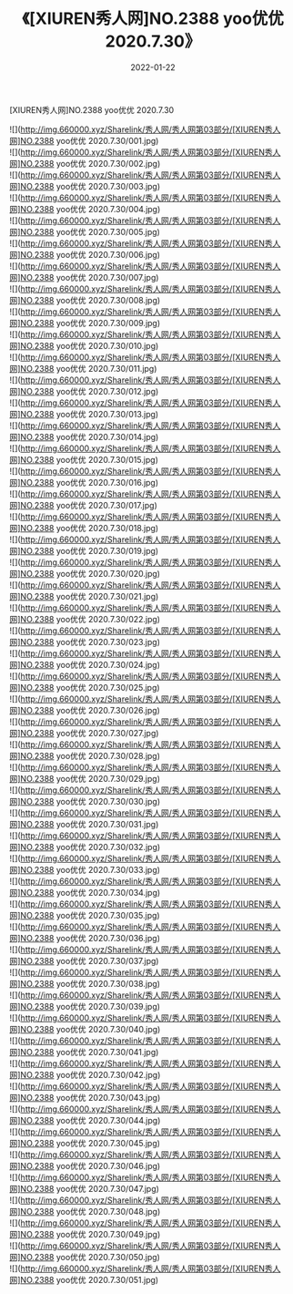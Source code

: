 ﻿---
layout: post
title:  《[XIUREN秀人网]NO.2388 yoo优优 2020.7.30》
date:   2022-01-22
img: http://img.660000.xyz/Sharelink/秀人网/秀人网第03部分/[XIUREN秀人网]NO.2388 yoo优优 2020.7.30/000.jpg
categories: [美女, 清纯, 唯美]
---

[XIUREN秀人网]NO.2388 yoo优优 2020.7.30

 ![](http://img.660000.xyz/Sharelink/秀人网/秀人网第03部分/[XIUREN秀人网]NO.2388 yoo优优 2020.7.30/001.jpg) <br>![](http://img.660000.xyz/Sharelink/秀人网/秀人网第03部分/[XIUREN秀人网]NO.2388 yoo优优 2020.7.30/002.jpg) <br>![](http://img.660000.xyz/Sharelink/秀人网/秀人网第03部分/[XIUREN秀人网]NO.2388 yoo优优 2020.7.30/003.jpg) <br>![](http://img.660000.xyz/Sharelink/秀人网/秀人网第03部分/[XIUREN秀人网]NO.2388 yoo优优 2020.7.30/004.jpg) <br>![](http://img.660000.xyz/Sharelink/秀人网/秀人网第03部分/[XIUREN秀人网]NO.2388 yoo优优 2020.7.30/005.jpg) <br>![](http://img.660000.xyz/Sharelink/秀人网/秀人网第03部分/[XIUREN秀人网]NO.2388 yoo优优 2020.7.30/006.jpg) <br>![](http://img.660000.xyz/Sharelink/秀人网/秀人网第03部分/[XIUREN秀人网]NO.2388 yoo优优 2020.7.30/007.jpg) <br>![](http://img.660000.xyz/Sharelink/秀人网/秀人网第03部分/[XIUREN秀人网]NO.2388 yoo优优 2020.7.30/008.jpg) <br>![](http://img.660000.xyz/Sharelink/秀人网/秀人网第03部分/[XIUREN秀人网]NO.2388 yoo优优 2020.7.30/009.jpg) <br>![](http://img.660000.xyz/Sharelink/秀人网/秀人网第03部分/[XIUREN秀人网]NO.2388 yoo优优 2020.7.30/010.jpg) <br>![](http://img.660000.xyz/Sharelink/秀人网/秀人网第03部分/[XIUREN秀人网]NO.2388 yoo优优 2020.7.30/011.jpg) <br>![](http://img.660000.xyz/Sharelink/秀人网/秀人网第03部分/[XIUREN秀人网]NO.2388 yoo优优 2020.7.30/012.jpg) <br>![](http://img.660000.xyz/Sharelink/秀人网/秀人网第03部分/[XIUREN秀人网]NO.2388 yoo优优 2020.7.30/013.jpg) <br>![](http://img.660000.xyz/Sharelink/秀人网/秀人网第03部分/[XIUREN秀人网]NO.2388 yoo优优 2020.7.30/014.jpg) <br>![](http://img.660000.xyz/Sharelink/秀人网/秀人网第03部分/[XIUREN秀人网]NO.2388 yoo优优 2020.7.30/015.jpg) <br>![](http://img.660000.xyz/Sharelink/秀人网/秀人网第03部分/[XIUREN秀人网]NO.2388 yoo优优 2020.7.30/016.jpg) <br>![](http://img.660000.xyz/Sharelink/秀人网/秀人网第03部分/[XIUREN秀人网]NO.2388 yoo优优 2020.7.30/017.jpg) <br>![](http://img.660000.xyz/Sharelink/秀人网/秀人网第03部分/[XIUREN秀人网]NO.2388 yoo优优 2020.7.30/018.jpg) <br>![](http://img.660000.xyz/Sharelink/秀人网/秀人网第03部分/[XIUREN秀人网]NO.2388 yoo优优 2020.7.30/019.jpg) <br>![](http://img.660000.xyz/Sharelink/秀人网/秀人网第03部分/[XIUREN秀人网]NO.2388 yoo优优 2020.7.30/020.jpg) <br>![](http://img.660000.xyz/Sharelink/秀人网/秀人网第03部分/[XIUREN秀人网]NO.2388 yoo优优 2020.7.30/021.jpg) <br>![](http://img.660000.xyz/Sharelink/秀人网/秀人网第03部分/[XIUREN秀人网]NO.2388 yoo优优 2020.7.30/022.jpg) <br>![](http://img.660000.xyz/Sharelink/秀人网/秀人网第03部分/[XIUREN秀人网]NO.2388 yoo优优 2020.7.30/023.jpg) <br>![](http://img.660000.xyz/Sharelink/秀人网/秀人网第03部分/[XIUREN秀人网]NO.2388 yoo优优 2020.7.30/024.jpg) <br>![](http://img.660000.xyz/Sharelink/秀人网/秀人网第03部分/[XIUREN秀人网]NO.2388 yoo优优 2020.7.30/025.jpg) <br>![](http://img.660000.xyz/Sharelink/秀人网/秀人网第03部分/[XIUREN秀人网]NO.2388 yoo优优 2020.7.30/026.jpg) <br>![](http://img.660000.xyz/Sharelink/秀人网/秀人网第03部分/[XIUREN秀人网]NO.2388 yoo优优 2020.7.30/027.jpg) <br>![](http://img.660000.xyz/Sharelink/秀人网/秀人网第03部分/[XIUREN秀人网]NO.2388 yoo优优 2020.7.30/028.jpg) <br>![](http://img.660000.xyz/Sharelink/秀人网/秀人网第03部分/[XIUREN秀人网]NO.2388 yoo优优 2020.7.30/029.jpg) <br>![](http://img.660000.xyz/Sharelink/秀人网/秀人网第03部分/[XIUREN秀人网]NO.2388 yoo优优 2020.7.30/030.jpg) <br>![](http://img.660000.xyz/Sharelink/秀人网/秀人网第03部分/[XIUREN秀人网]NO.2388 yoo优优 2020.7.30/031.jpg) <br>![](http://img.660000.xyz/Sharelink/秀人网/秀人网第03部分/[XIUREN秀人网]NO.2388 yoo优优 2020.7.30/032.jpg) <br>![](http://img.660000.xyz/Sharelink/秀人网/秀人网第03部分/[XIUREN秀人网]NO.2388 yoo优优 2020.7.30/033.jpg) <br>![](http://img.660000.xyz/Sharelink/秀人网/秀人网第03部分/[XIUREN秀人网]NO.2388 yoo优优 2020.7.30/034.jpg) <br>![](http://img.660000.xyz/Sharelink/秀人网/秀人网第03部分/[XIUREN秀人网]NO.2388 yoo优优 2020.7.30/035.jpg) <br>![](http://img.660000.xyz/Sharelink/秀人网/秀人网第03部分/[XIUREN秀人网]NO.2388 yoo优优 2020.7.30/036.jpg) <br>![](http://img.660000.xyz/Sharelink/秀人网/秀人网第03部分/[XIUREN秀人网]NO.2388 yoo优优 2020.7.30/037.jpg) <br>![](http://img.660000.xyz/Sharelink/秀人网/秀人网第03部分/[XIUREN秀人网]NO.2388 yoo优优 2020.7.30/038.jpg) <br>![](http://img.660000.xyz/Sharelink/秀人网/秀人网第03部分/[XIUREN秀人网]NO.2388 yoo优优 2020.7.30/039.jpg) <br>![](http://img.660000.xyz/Sharelink/秀人网/秀人网第03部分/[XIUREN秀人网]NO.2388 yoo优优 2020.7.30/040.jpg) <br>![](http://img.660000.xyz/Sharelink/秀人网/秀人网第03部分/[XIUREN秀人网]NO.2388 yoo优优 2020.7.30/041.jpg) <br>![](http://img.660000.xyz/Sharelink/秀人网/秀人网第03部分/[XIUREN秀人网]NO.2388 yoo优优 2020.7.30/042.jpg) <br>![](http://img.660000.xyz/Sharelink/秀人网/秀人网第03部分/[XIUREN秀人网]NO.2388 yoo优优 2020.7.30/043.jpg) <br>![](http://img.660000.xyz/Sharelink/秀人网/秀人网第03部分/[XIUREN秀人网]NO.2388 yoo优优 2020.7.30/044.jpg) <br>![](http://img.660000.xyz/Sharelink/秀人网/秀人网第03部分/[XIUREN秀人网]NO.2388 yoo优优 2020.7.30/045.jpg) <br>![](http://img.660000.xyz/Sharelink/秀人网/秀人网第03部分/[XIUREN秀人网]NO.2388 yoo优优 2020.7.30/046.jpg) <br>![](http://img.660000.xyz/Sharelink/秀人网/秀人网第03部分/[XIUREN秀人网]NO.2388 yoo优优 2020.7.30/047.jpg) <br>![](http://img.660000.xyz/Sharelink/秀人网/秀人网第03部分/[XIUREN秀人网]NO.2388 yoo优优 2020.7.30/048.jpg) <br>![](http://img.660000.xyz/Sharelink/秀人网/秀人网第03部分/[XIUREN秀人网]NO.2388 yoo优优 2020.7.30/049.jpg) <br>![](http://img.660000.xyz/Sharelink/秀人网/秀人网第03部分/[XIUREN秀人网]NO.2388 yoo优优 2020.7.30/050.jpg) <br>![](http://img.660000.xyz/Sharelink/秀人网/秀人网第03部分/[XIUREN秀人网]NO.2388 yoo优优 2020.7.30/051.jpg) <br>